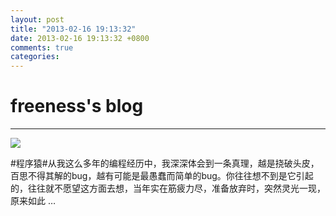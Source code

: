 ```yaml
---
layout: post
title: "2013-02-16 19:13:32"
date: 2013-02-16 19:13:32 +0800
comments: true
categories: 
---
```


# freeness's blog

----------

![](http://okqmqrbgo.bkt.clouddn.com/201302161913321.jpg)

>
\#程序猿\#从我这么多年的编程经历中，我深深体会到一条真理，越是挠破头皮，百思不得其解的bug，越有可能是最愚蠢而简单的bug。你往往想不到是它引起的，往往就不愿望这方面去想，当年实在筋疲力尽，准备放弃时，突然灵光一现，原来如此 …